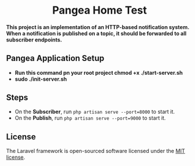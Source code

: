 <h1 align="center">Pangea Home Test</h1>
<h4>This project is an implementation of an HTTP-based notification system.
When a notification is published on a topic, it should be forwarded to all subscriber endpoints.
</h4>

## Pangea Application Setup
- **Run this command pn your root project chmod +x ./start-server.sh**
- **sudo ./init-server.sh**

## **Steps**

- On the **Subscriber**, run ```php artisan serve --port=8000``` to start it.
- On the **Publish**, run ```php artisan serve --port=9000``` to start it.

## License

The Laravel framework is open-sourced software licensed under the [MIT license](https://opensource.org/licenses/MIT).
